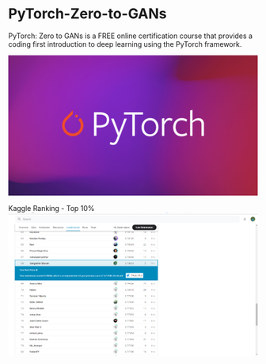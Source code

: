 # PyTorch-Zero-to-GANs
PyTorch: Zero to GANs is a FREE online certification course that provides a coding first introduction to deep learning using the PyTorch framework.

![Deep Learning with PyTorch](https://github.com/Gangadharbhuvan/PyTorch-Zero-to-GANs/blob/master/data/PyTorch.jpg)

Kaggle Ranking - Top 10%
![Kaggle Top-10%](https://github.com/Gangadharbhuvan/PyTorch-Zero-to-GANs/blob/master/data/Kaggle-Top10%25.png)
